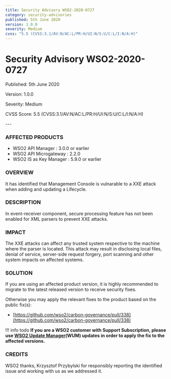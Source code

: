```yaml
---
title: Security Advisory WSO2-2020-0727
category: security-advisories
published: 5th June 2020
version: 1.0.0
severity: Medium
cvss: "5.5 (CVSS:3.1/AV:N/AC:L/PR:H/UI:N/S:U/C:L/I:N/A:H)"
---
```


# Security Advisory WSO2-2020-0727

<p class="doc-info">Published: 5th June 2020</p>
<p class="doc-info">Version: 1.0.0</p>
<p class="doc-info">Severity: Medium</p>
<p class="doc-info">CVSS Score: 5.5 (CVSS:3.1/AV:N/AC:L/PR:H/UI:N/S:U/C:L/I:N/A:H)</p>
---

### AFFECTED PRODUCTS
* WSO2 API Manager : 3.0.0 or earlier
* WSO2 API Microgateway : 2.2.0
* WSO2 IS as Key Manager : 5.9.0 or earlier


### OVERVIEW
It has identified that Management Console is vulnarable to a XXE attack when adding and updating a Lifecycle.


### DESCRIPTION
In event-receiver component, secure processing feature has not been enabled for XML parsers to prevent XXE attacks.


### IMPACT
The XXE attacks can affect any trusted system respective to the machine where the parser is located. This attack may result in disclosing local files, denial of service, server-side request forgery, port scanning and other system impacts on affected systems.


### SOLUTION
If you are using an affected product version, it is highly recommended to migrate to the latest released version to receive security fixes.

Otherwise you may apply the relevant fixes to the product based on the public fix(s):

* [https://github.com/wso2/carbon-governance/pull/338](https://github.com/wso2/carbon-governance/pull/338)


!!! info todo
    **If you are a WSO2 customer with Support Subscription, please use [WSO2 Update Manager](https://wso2.com/updates/wum)(WUM) updates in order to apply the fix to the affected versions.**


### CREDITS
WSO2 thanks, Krzysztof Przybylski for responsibly reporting the identified issue and working with us as we addressed it.

